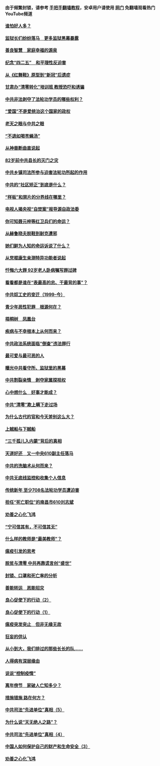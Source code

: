 #### 由于频繁封锁，请参考 [手把手翻墙教程](https://github.com/gfw-breaker/guides/wiki/)，安卓用户请使用 [网门](https://github.com/gfw-breaker/nogfw/blob/master/dl.md?t=04262301) 免翻墙观看热门YouTube频道 

#### [谁怕好人多？](../pages/19/423774.md?t=04262301) 

#### [监狱长们纷纷落马　更多监狱黑幕暴露](../pages/19/423787.md?t=04262301) 

#### [善良智慧　家庭幸福的源泉](../pages/19/423632.md?t=04262301) 

#### [纪念“四二五”　和平理性反迫害](../pages/19/423660.md?t=04262301) 

#### [从《红舞鞋》原型到“新冠”后遗症](../pages/19/423509.md?t=04262301) 

#### [甘肃办“清零转化”培训班 教授恐吓和诱骗](../pages/19/423498.md?t=04262301) 

#### [中共非法剥夺了法轮功学员的哪些权利？](../pages/19/423392.md?t=04262301) 

#### [“爱国”不是爱统治这个国家的政权](../pages/19/423029.md?t=04262301) 

#### [老天之眼与中共之眼](../pages/19/423378.md?t=04262301) 

#### [“不退如喝苍蝇汤”](../pages/19/423287.md?t=04262301) 

#### [从神兽断曲直说起](../pages/19/423201.md?t=04262301) 

#### [82岁前中共县长的灭门之灾](../pages/19/423055.md?t=04262301) 

#### [中共乡镇司法所参与迫害法轮功所起的作用](../pages/19/423064.md?t=04262301) 

#### [中共的“社区矫正”到底是什么？](../pages/19/422870.md?t=04262301) 

#### [“样板”和禁片的分界线在哪里？](../pages/19/422704.md?t=04262301) 

#### [电视人揭央视“自焚案”报导源自政法委](../pages/19/422770.md?t=04262301) 

#### [你可知聂元梓等红卫兵们的命运？](../pages/19/422848.md?t=04262301) 

#### [从赫鲁晓夫脱鞋到耐克遭邪](../pages/19/422826.md?t=04262301) 

#### [她们鲜为人知的命运诉说了什么？](../pages/19/422754.md?t=04262301) 

#### [从党棍康生亲测特异功能者说起](../pages/19/422657.md?t=04262301) 

#### [忏悔六大罪 92岁老人卧病嘱写罪过碑](../pages/19/422750.md?t=04262301) 

#### [看看都是谁在“表最高的忠、干最背的事”？](../pages/19/422703.md?t=04262301) 

#### [中共奴工史的变迁（1999-今）](../pages/19/422656.md?t=04262301) 

#### [青少年恶性犯罪　根源何在？](../pages/19/422449.md?t=04262301) 

#### [梧桐树　凤凰台](../pages/19/422442.md?t=04262301) 

#### [疾病与不幸根本上从何而来？](../pages/19/422438.md?t=04262301) 

#### [中共政法系统面临“倒查”违法罪行](../pages/19/422497.md?t=04262301) 

#### [最可爱与最可恶的人](../pages/19/422448.md?t=04262301) 

#### [曝光中共看守所、监狱里的黑幕](../pages/19/422390.md?t=04262301) 

#### [中共割裂亲情　剥夺家属探视权](../pages/19/422364.md?t=04262301) 

#### [心中想什么　好事才能成？](../pages/19/422318.md?t=04262301) 

#### [中共“清零”欺上瞒下走过场](../pages/19/422306.md?t=04262301) 

#### [为什么古代的官和今天差别这么大？](../pages/19/422228.md?t=04262301) 

#### [上贼船与下贼船](../pages/19/422276.md?t=04262301) 

#### [“三千孤儿入内蒙”背后的真相](../pages/19/422229.md?t=04262301) 

#### [天道好还　又一中央610副主任落马](../pages/19/422155.md?t=04262301) 

#### [中共的洗脑术从何而来？](../pages/19/422154.md?t=04262301) 

#### [中共无底线监控和收集个人信息](../pages/19/422039.md?t=04262301) 

#### [传统新年 至少708名法轮功学员遭迫害](../pages/19/421946.md?t=04262301) 

#### [担任“死亡职位”的南昌市610刘志斌](../pages/19/421957.md?t=04262301) 

#### [劝善之心化飞鸿](../pages/19/421164.md?t=04262301) 

#### [“宁可信其有，不可信其无”](../pages/19/421691.md?t=04262301) 

#### [什么样的教师是“最美教师”？](../pages/19/421755.md?t=04262301) 

#### [瘟疫引发的思考](../pages/19/421594.md?t=04262301) 

#### [脱贫与清零 中共再靠谎言创“盛世”](../pages/19/421590.md?t=04262301) 

#### [封锁、口罩和死亡率的分析](../pages/19/421495.md?t=04262301) 

#### [善能转运　恶能招灾](../pages/19/421334.md?t=04262301) 

#### [良心促使下的行动（2）](../pages/19/421361.md?t=04262301) 

#### [良心促使下的行动（1）](../pages/19/421302.md?t=04262301) 

#### [瘟疫突发突止　但非无缘无故](../pages/19/421281.md?t=04262301) 

#### [狂妄的供认](../pages/19/421199.md?t=04262301) 

#### [从小到大，我们排过的那些长长的队……](../pages/19/421243.md?t=04262301) 

#### [人得病有深层缘由](../pages/19/420864.md?t=04262301) 

#### [说说“控制疫情”](../pages/19/420831.md?t=04262301) 

#### [离年傍节　家破人亡知多少？](../pages/19/420563.md?t=04262301) 

#### [措施错施  路在何方？](../pages/19/420076.md?t=04262301) 

#### [中共司法“先进单位”真相（5）](../pages/19/419453.md?t=04262301) 

#### [为什么说“天无绝人之路”？](../pages/19/419618.md?t=04262301) 

#### [中共司法“先进单位”真相（4）](../pages/19/419452.md?t=04262301) 

#### [中国人如何保护自己的财产和生命安全（3）](../pages/19/419405.md?t=04262301) 

#### [劝善之心化飞鸿](../pages/19/418758.md?t=04262301) 

